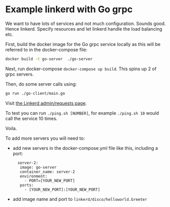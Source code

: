 # Example linkerd with Go grpc

We want to have lots of services and not much configuration. Sounds good. Hence linkerd. Specify resources and let linkerd handle the load balancing etc.

First, build the docker image for the Go grpc service locally as this will be referred to in the docker-compose file:

```bash
docker build -t go-server  ./go-server
```

Next, run docker-compose `docker-compose up build`. This spins up 2 of grpc servers.

Then, do some server calls using:

```bash
go run ./go-client/main.go
```

Visit [the Linkerd admin/requests page](http://localhost:9990/requests).

To test you can run `./ping.sh [NUMBER]`, for example `./ping.sh 10` would call the service 10 times.

Voila.

To add more servers you will need to:

  - add new servers in the docker-compose.yml file like this, including a port:
    ```
      server-2:
       image: go-server
       container_name: server-2
       environment:
         - PORT=[YOUR_NEW_PORT]
       ports:
         - [YOUR_NEW_PORT]:[YOUR_NEW_PORT]
    ```
  - add image name and port to `linkerd/disco/helloworld.Greeter`
